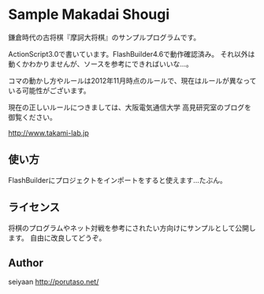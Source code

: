 Sample Makadai Shougi
====
鎌倉時代の古将棋『摩訶大将棋』のサンプルプログラムです。

ActionScript3.0で書いています。FlashBuilder4.6で動作確認済み。
それ以外は動くかわかりませんが、ソースを参考にできればいいな…。

コマの動かし方やルールは2012年11月時点のルールで、現在はルールが異なっている可能性がございます。

現在の正しいルールにつきましては、大阪電気通信大学 高見研究室のブログを御覧ください。

http://www.takami-lab.jp


## 使い方
FlashBuilderにプロジェクトをインポートをすると使えます…たぶん。


## ライセンス
将棋のプログラムやネット対戦を参考にされたい方向けにサンプルとして公開します。
自由に改良してどうぞ。


## Author
seiyaan
http://porutaso.net/